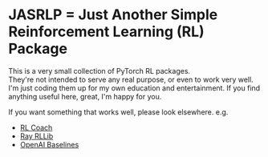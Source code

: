 # JASRLP = Just Another Simple Reinforcement Learning (RL) Package

This is a very small collection of PyTorch RL packages.  
They're not intended to serve any real purpose, or even to work very well. 
I'm just coding them up for my own education and entertainment.
If you find anything useful here, great, I'm happy for you.

If you want something that works well, please look elsewhere.  e.g. 

* [RL Coach](https://github.com/NervanaSystems/coach)
* [Ray RLLib](https://ray.readthedocs.io/en/latest/rllib.html)
* [OpenAI Baselines](https://github.com/openai/baselines)

